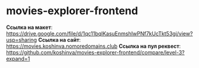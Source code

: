 # movies-explorer-frontend

__Ссылка на макет__: https://drive.google.com/file/d/1qc11bqlKasuEnmshIwPNf7kUcTkt53gi/view?usp=sharing
__Ссылка на сайт__: https://movies.koshinva.nomoredomains.club
__Ссылка на пул реквест__: https://github.com/koshinva/movies-explorer-frontend/compare/level-3?expand=1